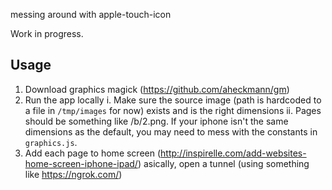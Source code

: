 messing around with apple-touch-icon

Work in progress.

## Usage
1. Download graphics magick (https://github.com/aheckmann/gm)
2. Run the app locally
  i. Make sure the source image (path is hardcoded to a file in `/tmp/images` for now) exists and is the right dimensions
  ii. Pages should be something like /b/2.png. If your iphone isn't the same dimensions as the default, you may need to mess with the constants in `graphics.js`.
3. Add each page to home screen (http://inspirelle.com/add-websites-home-screen-iphone-ipad/)
asically, open a tunnel (using something like https://ngrok.com/) 

